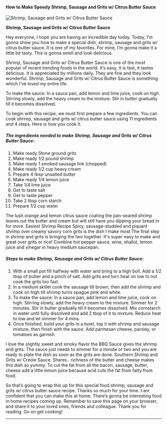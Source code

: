            

#### How to Make Speedy Shrimp, Sausage and Grits w/ Citrus Butter Sauce

![Shrimp, Sausage and Grits w/ Citrus Butter Sauce](https://img-global.cpcdn.com/recipes/fe58dbc3082ab6af/751x532cq70/shrimp-sausage-and-grits-w-citrus-butter-sauce-recipe-main-photo.jpg)

**Shrimp, Sausage and Grits w/ Citrus Butter Sauce**

Hey everyone, I hope you are having an incredible day today. Today, I’m gonna show you how to make a special dish, shrimp, sausage and grits w/ citrus butter sauce. It is one of my favorites. For mine, I’m gonna make it a little bit tasty. This is gonna smell and look delicious.

Shrimp, Sausage and Grits w/ Citrus Butter Sauce is one of the most popular of recent trending foods in the world. It’s easy, it is fast, it tastes delicious. It is appreciated by millions daily. They are fine and they look wonderful. Shrimp, Sausage and Grits w/ Citrus Butter Sauce is something which I’ve loved my entire life.

To make the sauce: In a sauce pan, add lemon and lime juice, cook on high. Stirring slowly, add the heavy cream to the mixture. Stir in butter gradually till it becomes dissolved.

To begin with this recipe, we must first prepare a few ingredients. You can cook shrimp, sausage and grits w/ citrus butter sauce using 11 ingredients and 4 steps. Here is how you cook it.

##### The ingredients needed to make Shrimp, Sausage and Grits w/ Citrus Butter Sauce:

1.  Make ready Stone ground grits
2.  Make ready 1/2 pound shrimp
3.  Make ready 1 smoked sausage link (chopped)
4.  Make ready 1/2 cup heavy cream
5.  Prepare 4 tbsp unsalted butter
6.  Make ready 1/4 lemon juice
7.  Take 1/4 lime juice
8.  Get to taste salt
9.  Get to taste pepper
10.  Take 2 tbsp corn starch
11.  Prepare 1/2 cup water

The lush orange and lemon citrus sauce coating the pan-seared shrimp leaves out the butter and cream but will still have you dipping your bread in for more. Easiest Shrimp Recipe Spicy, sausage-studded and piquant shrimp over creamy savory corn grits is the dish I make most The final step in shrimp and grits is bringing the two together. It's super easy to make and great over grits or rice! Combine hot pepper sauce, wine, shallot, lemon juice and vinegar in heavy medium saucepan.

##### Steps to make Shrimp, Sausage and Grits w/ Citrus Butter Sauce:

1.  With a small pot fill halfway with water and bring to a high boil. Add a 1/2 tbsp of butter and a pinch of salt. Add grits and turn heat on low to not cook the grits too fast.
2.  In a medium skillet cook the sausage till brown, then add the shrimp and cook on high till shrimp turns opague pink and white.
3.  To make the sauce: In a sauce pan, add lemon and lime juice, cook on high. Stirring slowly, add the heavy cream to the mixture. Simmer for 2 minutes. Stir in butter gradually till it becomes dissolved. Mix cornstarch in water until fully dissolved and add 2 tbsp of it to mixture. Reduce heat to low and let simmer for 4 mins.
4.  Once finished, build your grits in a bowl, top it with shrimp and sausage mixture, then finish with the sauce. Add parmesan cheese, parsley, or tomatoes as garnish

I love the slightly sweet and smoky flavor the BBQ Sauce gives the shrimp and grits. The sauce just needs to simmer for a minute or two and you are ready to plate the dish as soon as the grits are done. Southern Shrimp and Grits w/ Creole Sauce. Shares.. richness of the butter and cheese makes this dish so yummy. To cut the fat from all the bacon, sausage, butter, cheese add a little lemon juice because acid cuts the fat from fatty from food.

So that’s going to wrap this up for this special food shrimp, sausage and grits w/ citrus butter sauce recipe. Thanks so much for your time. I am confident that you can make this at home. There’s gonna be interesting food in home recipes coming up. Remember to save this page on your browser, and share it to your loved ones, friends and colleague. Thank you for reading. Go on get cooking!

* * *